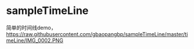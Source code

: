 # sampleTimeLine
简单的时间线demo，
https://raw.githubusercontent.com/gbaopangbp/sampleTimeLine/master/timeLine/IMG_0002.PNG
